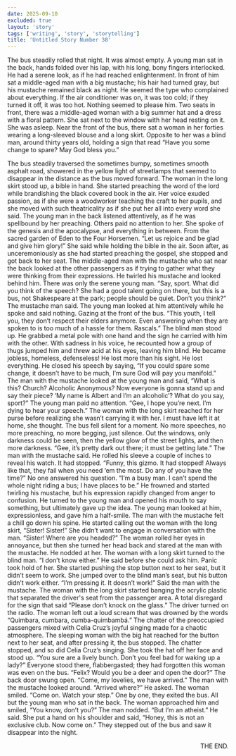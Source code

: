 ```yaml
---
date: 2025-09-10
excluded: true
layout: 'story'
tags: ['writing', 'story', 'storytelling']
title: 'Untitled Story Number 38'
---
```


The bus steadily rolled that night. It was almost empty. A young man sat in the back, hands folded over his lap, with his long, bony fingers interlocked. He had a serene look, as if he had reached enlightenment. In front of him sat a middle-aged man with a big mustache; his hair had turned gray, but his mustache remained black as night. He seemed the type who complained about everything. If the air conditioner was on, it was too cold; if they turned it off, it was too hot. Nothing seemed to please him. Two seats in front, there was a middle-aged woman with a big summer hat and a dress with a floral pattern. She sat next to the window with her head resting on it. She was asleep. Near the front of the bus, there sat a woman in her forties wearing a long-sleeved blouse and a long skirt. Opposite to her was a blind man, around thirty years old, holding a sign that read “Have you some change to spare? May God bless you.”

The bus steadily traversed the sometimes bumpy, sometimes smooth asphalt road, showered in the yellow light of streetlamps that seemed to disappear in the distance as the bus moved forward. The woman in the long skirt stood up, a bible in hand. She started preaching the word of the lord while brandishing the black covered book in the air. Her voice exuded passion, as if she were a woodworker teaching the craft to her pupils, and she moved with such theatricality as if she put her all into every word she said. The young man in the back listened attentively, as if he was spellbound by her preaching. Others paid no attention to her. She spoke of the genesis and the apocalypse, and everything in between. From the sacred garden of Eden to the Four Horsemen. “Let us rejoice and be glad and give him glory!” She said while holding the bible in the air. Soon after, as unceremoniously as she had started preaching the gospel, she stopped and got back to her seat. The middle-aged man with the mustache who sat near the back looked at the other passengers as if trying to gather what they were thinking from their expressions. He twirled his mustache and looked behind him. There was only the serene young man. “Say, sport. What did you think of the speech? She had a good talent going on there, but this is a bus, not Shakespeare at the park; people should be quiet. Don’t you think?” The mustache man said. The young man looked at him attentively while he spoke and said nothing. Gazing at the front of the bus. “This youth, I tell you, they don’t respect their elders anymore. Even answering when they are spoken to is too much of a hassle for them. Rascals.” The blind man stood up. He grabbed a metal pole with one hand and the sign he carried with him with the other. With sadness in his voice, he recounted how a group of thugs jumped him and threw acid at his eyes, leaving him blind. He became jobless, homeless, defenseless! He lost more than his sight. He lost everything. He closed his speech by saying, “If you could spare some change, it doesn’t have to be much, I’m sure God will pay you manifold.” The man with the mustache looked at the young man and said, “What is this? Church? Alcoholic Anonymous? Now everyone is gonna stand up and say their piece? ‘My name is Albert and I’m an alcoholic’? What do you say, sport?” The young man paid no attention. “Gee, I hope you’re next. I’m dying to hear your speech.” The woman with the long skirt reached for her purse before realizing she wasn’t carrying it with her. I must have left it at home, she thought. The bus fell silent for a moment. No more speeches, no more preaching, no more begging, just silence. Out the windows, only darkness could be seen, then the yellow glow of the street lights, and then more darkness. “Gee, it’s pretty dark out there; it must be getting late.” The man with the mustache said. He rolled his sleeve a couple of inches to reveal his watch. It had stopped. “Funny, this gizmo. It had stopped! Always like that, they fail when you need ‘em the most. Do any of you have the time?” No one answered his question. “I’m a busy man. I can’t spend the whole night riding a bus; I have places to be.” He frowned and started twirling his mustache, but his expression rapidly changed from anger to confusion. He turned to the young man and opened his mouth to say something, but ultimately gave up the idea. The young man looked at him, expressionless, and gave him a half-smile. The man with the mustache felt a chill go down his spine. He started calling out the woman with the long skirt, “Sister! Sister!” She didn’t want to engage in conversation with the man. “Sister! Where are you headed?” The woman rolled her eyes in annoyance, but then she turned her head back and stared at the man with the mustache. He nodded at her. The woman with a long skirt turned to the blind man. “I don’t know either.” He said before she could ask him. Panic took hold of her. She started pushing the stop button next to her seat, but it didn’t seem to work. She jumped over to the blind man’s seat, but his button didn’t work either. “I’m pressing it. It doesn’t work!” Said the man with the mustache. The woman with the long skirt started banging the acrylic plastic that separated the driver's seat from the passenger area. A total disregard for the sign that said “Please don’t knock on the glass.” The driver turned on the radio. The woman left out a loud scream that was drowned by the words “Quimbara, cumbara, cumba-quimbambá.” The chatter of the preoccupied passengers mixed with Celia Cruz’s joyful singing made for a chaotic atmosphere. The sleeping woman with the big hat reached for the button next to her seat, and after pressing it, the bus stopped. The chatter stopped, and so did Celia Cruz’s singing. She took the hat off her face and stood up. “You sure are a lively bunch. Don’t you feel bad for waking up a lady?” Everyone stood there, flabbergasted; they had forgotten this woman was even on the bus. “Felix? Would you be a deer and open the door?” The back door swung open. “Come, my lovelies, we have arrived.” The man with the mustache looked around. “Arrived where?” He asked. The woman smiled. “Come on. Watch your step.” One by one, they exited the bus. All but the young man who sat in the back. The woman approached him and smiled, “You know, don’t you?” The man nodded. “But I’m an atheist.” He said. She put a hand on his shoulder and said, “Honey, this is not an exclusive club. Now come on.” They stepped out of the bus and saw it disappear into the night.

<p style="text-align:right">THE END.</p>